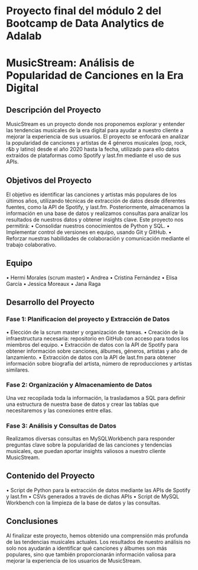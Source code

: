 # Proyecto final del módulo 2 del Bootcamp de Data Analytics de Adalab
# MusicStream: Análisis de Popularidad de Canciones en la Era Digital
## Descripción del Proyecto
MusicStream es un proyecto donde nos proponemos explorar y entender las tendencias musicales de la era digital para ayudar a nuestro cliente a mejorar la experiencia de sus usuarios. El proyecto se enfocará en analizar la popularidad de canciones y artistas de 4 géneros musicales (pop, rock, r&b y latino) desde el año 2020 hasta la fecha, utilizado para ello datos extraídos de plataformas como Spotify y last.fm mediante el uso de sus APIs.

## Objetivos del Proyecto
El objetivo es identificar las canciones y artistas más populares de los últimos años, utilizando técnicas de extracción de datos desde diferentes fuentes, como la API de Spotify, y last.fm. Posteriormente, almacenamos la información en una base de datos y realizamos consultas para analizar los resultados de nuestros datos y obtener insights clave.
Este proyecto nos permitirá:
• Consolidar nuestros conocimientos de Python y SQL.
• Implementar control de versiones en equipo, usando Git y GitHub.
• Reforzar nuestras habilidades de colaboración y comunicación mediante el trabajo colaborativo.

## Equipo
• Hermi Morales (scrum master)
• Andrea
• Cristina Fernández
• Elisa García 
• Jessica Moreaux
• Jana Raga

## Desarrollo del Proyecto
### Fase 1: Planificacion del proyecto y Extracción de Datos
• Elección de la scrum master y organización de tareas.
• Creación de la infraestructura necesaria: repositorio en GitHub con acceso para todos los miembros del equipo.
• Extracción de datos con la API de Spotify para obtener información sobre canciones, álbumes, géneros, artistas y año de lanzamiento.
• Extracción de datos con la API de last.fm para obtener información sobre biografía del artista, número de reproducciones y artistas similares. 

### Fase 2: Organización y Almacenamiento de Datos
Una vez recopilada toda la información, la trasladamos a SQL para definir una estructura de nuestra base de datos y crear las tablas que necesitaremos y las conexiones entre ellas. 

### Fase 3: Análisis y Consultas de Datos
Realizamos diversas consultas en MySQLWorkbench para responder preguntas clave sobre la popularidad de las canciones y tendencias musicales, que puedan aportar insights valiosos a nuestro cliente MusicStream. 

## Contenido del Proyecto
• Script de Python para la extracción de datos mediante las APIs de Spotify y last.fm
• CSVs generados a través de dichas APIs
• Script de MySQL Workbench con la limpieza de la base de datos y las consultas. 

## Conclusiones
Al finalizar este proyecto, hemos obtenido una comprensión más profunda de las tendencias musicales actuales. Los resultados de nuestro análisis no solo nos ayudarán a identificar qué canciones y álbumes son más populares, sino que también proporcionarán información valiosa para mejorar la experiencia de los usuarios de MusicStream.
